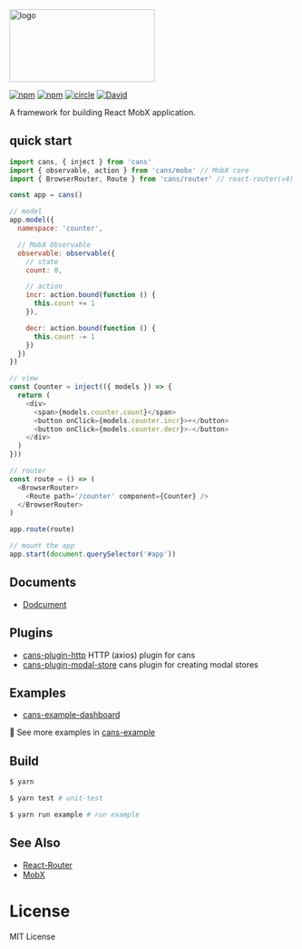 <img width="256" height="128" alt="logo" src="https://cloud.githubusercontent.com/assets/914329/24503261/e6868e0a-1583-11e7-8a98-7dd24c564b8b.png" />

[![npm](https://img.shields.io/npm/v/cans.svg)](https://www.npmjs.com/package/cans)
[![npm](https://img.shields.io/npm/dm/cans.svg)](https://www.npmjs.com/package/cans)
[![circle](https://circleci.com/gh/djyde/cans.svg?style=shield)](https://circleci.com/gh/djyde/cans)
[![David](https://img.shields.io/david/djyde/cans.svg)]()

A framework for building React MobX application.

## quick start

```js
import cans, { inject } from 'cans'
import { observable, action } from 'cans/mobx' // MobX core
import { BrowserRouter, Route } from 'cans/router' // react-router(v4) core

const app = cans()

// model
app.model({
  namespace: 'counter',

  // MobX Observable
  observable: observable({
    // state
    count: 0,

    // action
    incr: action.bound(function () {
      this.count += 1
    }),

    decr: action.bound(function () {
      this.count -= 1
    })
  })
})

// view
const Counter = inject(({ models }) => {
  return (
    <div>
      <span>{models.counter.count}</span>
      <button onClick={models.counter.incr}>+</button>
      <button onClick={models.counter.decr}>-</button>
    </div>
  )
}))

// router
const route = () => (
  <BrowserRouter>
    <Route path='/counter' component={Counter} />
  </BrowserRouter>
)

app.route(route)

// mount the app
app.start(document.querySelector('#app'))
```

## Documents

- [Dodcument](http://cans.js.org)

## Plugins

- [cans-plugin-http](https://github.com/djyde/cans-plugin-http) HTTP (axios) plugin for cans
- [cans-plugin-modal-store](https://github.com/djyde/cans-plugin-modal-store) cans plugin for creating modal stores

## Examples

- [cans-example-dashboard](https://github.com/cansjs/cans-example-dashboard/)

👀 See more examples in [cans-example](https://github.com/djyde/cans-example)

## Build

``` bash
$ yarn

$ yarn test # unit-test

$ yarn run example # run example
```

## See Also

- [React-Router](https://github.com/ReactTraining/react-router)
- [MobX](https://mobxjs.github.io/mobx/)

# License

MIT License

